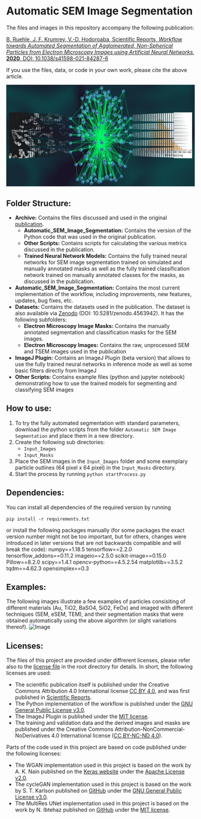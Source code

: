 Automatic SEM Image Segmentation
================================
The files and images in this repository accompany the following publication:

[B. Ruehle, J. F. Krumrey, V.-D. Hodoroaba, Scientific Reports, _Workflow towards Automated Segmentation of Agglomerated, Non-Spherical Particles from Electron Microscopy Images using Artificial Neural Networks_, **2020**, DOI: 10.1038/s41598-021-84287-6](https://doi.org/10.1038/s41598-021-84287-6)

If you use the files, data, or code in your own work, please cite the above article.

![Image](./ToC.jpg "ToC")

Folder Structure:
-----------------
  * **Archive:** Contains the files discussed and used in the original [publication](https://doi.org/10.1038/s41598-021-84287-6).
    - **Automatic_SEM_Image_Segmentation:** Contains the version of the Python code that was used in the original publication.
	- **Other Scripts:** Contains scripts for calculating the various metrics discussed in the publication.
	- **Trained Neural Network Models:** Contains the fully trained neural networks for SEM image segmentation trained on simulated and manually annotated masks as well as the fully trained classification network trained on manually annotated classes for the masks, as discussed in the publication.
  * **Automatic_SEM_Image_Segmentation:** Contains the most current implementation of the workflow, including improvements, new features, updates, bug fixes, etc.
  * **Datasets:** Contains the datasets used in the publication. The dataset is also available via [Zenodo](https://zenodo.org/record/4563942) (DOI: 10.5281/zenodo.4563942). It has the following subfolders:
    - **Electron Microscopy Image Masks:** Contains the manually annotated segmentation and classification masks for the SEM images.
    - **Electron Microscopy Images:** Contains the raw, unprocessed SEM and TSEM images used in the publication
  * **ImageJ Plugin:** Contains an ImageJ Plugin (beta version) that allows to use the fully trained neural networks in inference mode as well as some basic filters directly from ImageJ
  * **Other Scripts:** Contains example files (python and jupyter notebook) demonstrating how to use the trained models for segmenting and classifying SEM images

How to use:
-----------
  1. To try the fully automated segmentation with standard parameters, download the python scripts from the folder `Automatic SEM Image Segmentation` and place them in a new directory.
  2. Create the following sub directories:
     * `Input_Images`
     * `Input_Masks`
  3. Place the SEM images in the `Input_Images` folder and some exemplary particle outlines (64 pixel x 64 pixel) in the `Input_Masks` directory.
  4. Start the process by running `python startProcess.py`
  
Dependencies:
-------------
You can install all dependencies of the required version by running
```
pip install -r requirements.txt
```
or install the following packages manually (for some packages the exact version number might not be too important, but for others, changes were introduced in later versions that are not backwards compatible and will break the code):
numpy==1.18.5
tensorflow==2.2.0
tensorflow_addons==0.11.2
imageio==2.5.0
scikit-image==0.15.0
Pillow==8.2.0
scipy==1.4.1
opencv-python==4.5.2.54
matplotlib==3.5.2
tqdm==4.62.3
opensimplex==0.3

Examples:
---------
The following images illustrate a few examples of particles consisiting of different materials (Au, TiO2, BaSO4, SiO2, FeOx) and imaged with different techniques (SEM, eSEM, TEM), and their segmentation masks that were obtained automatically using the above algorithm (or slight variations thereof).
![Image](./Examples.gif "Examples")

Licenses:
---------
The files of this project are provided under diffrerent licenses, please refer also to the [license file](./LICENSE) in the root directory for details. In short, the following licenses are used:  
  * The scientific publication itself is published under the Creative Commons Attribution 4.0 International license [CC BY 4.0](https://creativecommons.org/licenses/by/4.0/legalcode), and was first published in [Scientific Reports](https://doi.org/10.1038/s41598-021-84287-6).  
  * The Python implementation of the workflow is published under the [GNU General Public License v3.0](https://www.gnu.org/licenses/gpl-3.0-standalone.html).  
  * The ImageJ Plugin is published under the [MIT license](https://opensource.org/licenses/MIT).  
  * The training and validation data and the derived images and masks are published under the Creative Commons Attribution-NonCommercial-NoDerivatives 4.0 International license ([CC BY-NC-ND 4.0](https://creativecommons.org/licenses/by-nc-nd/4.0/legalcode)).  

Parts of the code used in this project are based on code published under the following licenses:  
  * The WGAN implementation used in this project is based on the work by A. K. Nain published on the [Keras website](https://keras.io/examples/generative/wgan_gp/) under the [Apache License v2.0](https://www.apache.org/licenses/LICENSE-2.0.txt).  
  * The cycleGAN implementation used in this project is based on the work by S. T. Karlson published on [GitHub](https://github.com/simontomaskarlsson/CycleGAN-Keras) under the [GNU General Public License v3.0](https://www.gnu.org/licenses/gpl-3.0-standalone.html).  
  * The MultiRes UNet implementation used in this project is based on the work by N. Ibtehaz published on [GitHub](https://github.com/nibtehaz/MultiResUNet) under the [MIT license](https://opensource.org/licenses/MIT).  
